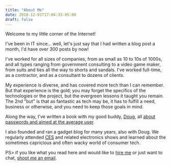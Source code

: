```yaml
---
title: "About Me"
date: 2018-12-01T17:04:33-05:00
draft: false
---
```


Welcome to my little corner of the Internet!

I've been in IT since... well, let's just say that I had written a blog post a month, I'd have over 300 posts by now!

I've worked for all sizes of companies, from as small as 10 to 10s of 1000s, and all types ranging from government consulting to a video game maker, from suits and ties all the way to shorts and sandals. I've worked full-time, as a contractor, and as a consultant to dozens of clients.

My experience is diverse, and has covered more tech than I can remember. But that experience is the gold; you may forget the specifics of the technologies or the project, but the evergreen lessons it taught you remain. The 2nd "but" is that as fantastic as tech may be, it has to fulfill a need, business or otherwise, and you need to keep those goals in mind.

Along the way, I've written a book with my good buddy, [Doug](https://www.linkedin.com/in/dougfelteau/), all [about passwords and aimed at the average user](http://www.amazon.com/dp/B00R0AVVPG/?tag=kjh-blog-20).

I also founded and ran a gadget blog for many years, also with Doug. We regularly attended [CES](https://www.ces.tech/) and related electronics shows and learned about the sometimes capricious and often wacky world of consumer tech.

PS> if you like what you read here and would like to [hire me](/hire-me) or just want to chat, [shoot me an email](mailto:kjh%2Bblog@exocloudventures.com?subject=Contact%20via%20Blog).
